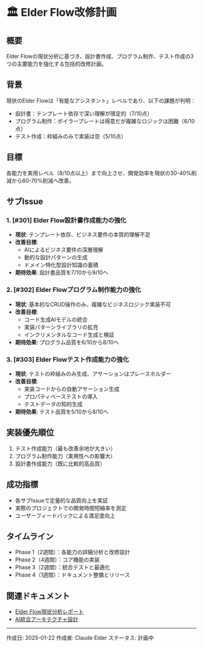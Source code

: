 # 🏛️ Elder Flow改修計画

## 概要
Elder Flowの現状分析に基づき、設計書作成、プログラム制作、テスト作成の3つの主要能力を強化する包括的改修計画。

## 背景
現状のElder Flowは「有能なアシスタント」レベルであり、以下の課題が判明：
- 設計書：テンプレート依存で深い理解が限定的（7/10点）
- プログラム制作：ボイラープレートは得意だが複雑なロジックは困難（6/10点）
- テスト作成：枠組みのみで実装は空（5/10点）

## 目標
各能力を実用レベル（8/10点以上）まで向上させ、開発効率を現状の30-40%削減から60-70%削減へ改善。

## サブIssue

### 1. [#301] Elder Flow設計書作成能力の強化
- **現状**: テンプレート依存、ビジネス要件の本質的理解不足
- **改善目標**: 
  - AIによるビジネス要件の深層理解
  - 動的な設計パターンの生成
  - ドメイン特化型設計知識の蓄積
- **期待効果**: 設計書品質を7/10から9/10へ

### 2. [#302] Elder Flowプログラム制作能力の強化
- **現状**: 基本的なCRUD操作のみ、複雑なビジネスロジック実装不可
- **改善目標**:
  - コード生成AIモデルの統合
  - 実装パターンライブラリの拡充
  - インクリメンタルなコード生成と検証
- **期待効果**: プログラム品質を6/10から8/10へ

### 3. [#303] Elder Flowテスト作成能力の強化
- **現状**: テストの枠組みのみ生成、アサーションはプレースホルダー
- **改善目標**:
  - 実装コードからの自動アサーション生成
  - プロパティベーステストの導入
  - テストデータの知的生成
- **期待効果**: テスト品質を5/10から8/10へ

## 実装優先順位
1. テスト作成能力（最も改善余地が大きい）
2. プログラム制作能力（実用性への影響大）
3. 設計書作成能力（既に比較的高品質）

## 成功指標
- 各サブIssueで定量的な品質向上を実証
- 実際のプロジェクトでの開発時間短縮率を測定
- ユーザーフィードバックによる満足度向上

## タイムライン
- Phase 1（2週間）：各能力の詳細分析と改修設計
- Phase 2（4週間）：コア機能の実装
- Phase 3（2週間）：統合テストと最適化
- Phase 4（1週間）：ドキュメント整備とリリース

## 関連ドキュメント
- [Elder Flow現状分析レポート](../reports/elder_flow_current_state_analysis.md)
- [AI統合アーキテクチャ設計](../technical/ai_integration_architecture.md)

---
作成日: 2025-01-22
作成者: Claude Elder
ステータス: 計画中